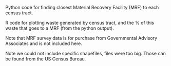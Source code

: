 Python code for finding closest Material Recovery Facility (MRF) to each census tract.

R code for plotting waste generated by census tract, and the % of this waste that goes to a MRF (from the python output).

Note that MRF survey data is for purchase from Governmental Advisory Associates and is not included here.

Note we could not include specific shapefiles, files were too big. Those can be found from the US Census Bureau.

